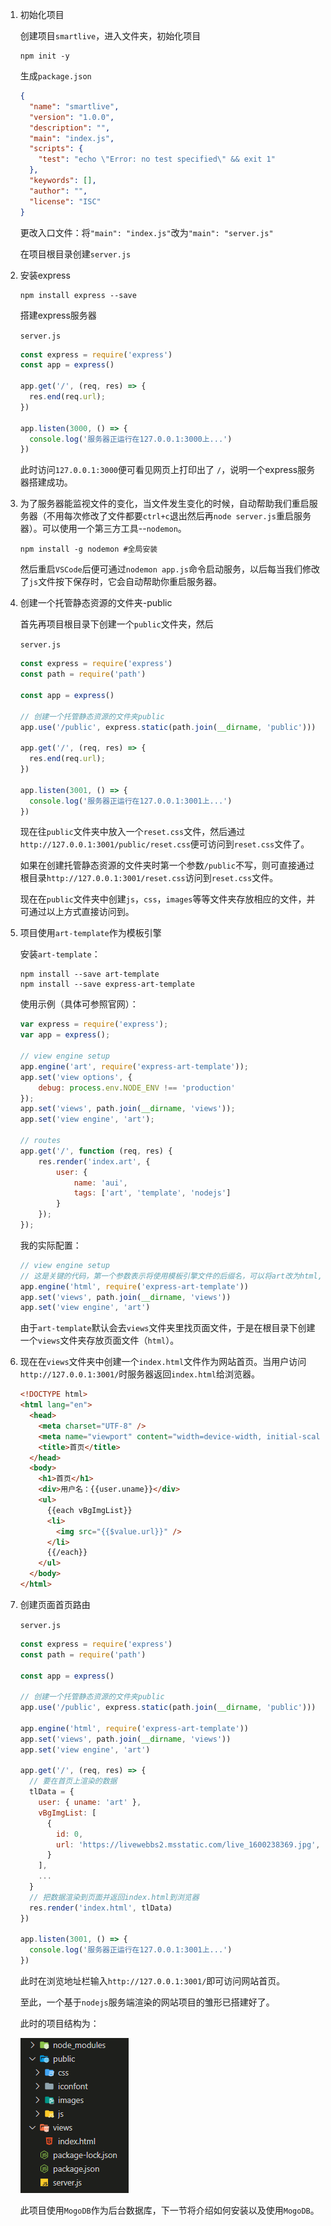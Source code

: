 1. 初始化项目

   创建项目`smartlive`，进入文件夹，初始化项目

   ```shell
   npm init -y
   ```

   生成`package.json`

   ```json
   {
     "name": "smartlive",
     "version": "1.0.0",
     "description": "",
     "main": "index.js",
     "scripts": {
       "test": "echo \"Error: no test specified\" && exit 1"
     },
     "keywords": [],
     "author": "",
     "license": "ISC"
   }
   ```

   更改入口文件：将`"main": "index.js"`改为`"main": "server.js"`

   在项目根目录创建`server.js`

2. 安装express

   ```she
   npm install express --save
   ```

   搭建express服务器

   `server.js`

   ```js
   const express = require('express')
   const app = express()
   
   app.get('/', (req, res) => {
     res.end(req.url);
   })
   
   app.listen(3000, () => {
     console.log('服务器正运行在127.0.0.1:3000上...')
   })
   ```

   此时访问`127.0.0.1:3000`便可看见网页上打印出了 `/`，说明一个express服务器搭建成功。

3. 为了服务器能监视文件的变化，当文件发生变化的时候，自动帮助我们重启服务器（不用每次修改了文件都要`ctrl+c`退出然后再`node server.js`重启服务器）。可以使用一个第三方工具--`nodemon`。

   ```she
   npm install -g nodemon #全局安装
   ```

   然后重启`VSCode`后便可通过`nodemon app.js`命令启动服务，以后每当我们修改了`js`文件按下保存时，它会自动帮助你重启服务器。

4. 创建一个托管静态资源的文件夹-public

   首先再项目根目录下创建一个`public`文件夹，然后

   `server.js`

   ```js
   const express = require('express')
   const path = require('path')
   
   const app = express()
   
   // 创建一个托管静态资源的文件夹public
   app.use('/public', express.static(path.join(__dirname, 'public')))
   
   app.get('/', (req, res) => {
     res.end(req.url);
   })
   
   app.listen(3001, () => {
     console.log('服务器正运行在127.0.0.1:3001上...')
   })
   ```

   现在往`public`文件夹中放入一个`reset.css`文件，然后通过`http://127.0.0.1:3001/public/reset.css`便可访问到`reset.css`文件了。

   如果在创建托管静态资源的文件夹时第一个参数`/public`不写，则可直接通过根目录`http://127.0.0.1:3001/reset.css`访问到`reset.css`文件。

   现在在`public`文件夹中创建`js`，`css`，`images`等等文件夹存放相应的文件，并可通过以上方式直接访问到。

5. 项目使用`art-template`作为模板引擎

   安装`art-template`：

   ```shell
   npm install --save art-template
   npm install --save express-art-template
   ```

   使用示例（具体可参照官网）：

   ```js
   var express = require('express');
   var app = express();
   
   // view engine setup
   app.engine('art', require('express-art-template'));
   app.set('view options', {
       debug: process.env.NODE_ENV !== 'production'
   });
   app.set('views', path.join(__dirname, 'views'));
   app.set('view engine', 'art');
   
   // routes
   app.get('/', function (req, res) {
       res.render('index.art', {
           user: {
               name: 'aui',
               tags: ['art', 'template', 'nodejs']
           }
       });
   });
   ```

   我的实际配置：

   ```js
   // view engine setup
   // 这是关键的代码，第一个参数表示将使用模板引擎文件的后缀名，可以将art改为html,使用模板引擎的文件的后缀名也就需要是html
   app.engine('html', require('express-art-template'))
   app.set('views', path.join(__dirname, 'views'))
   app.set('view engine', 'art')
   ```

   由于`art-template`默认会去`views`文件夹里找页面文件，于是在根目录下创建一个`views`文件夹存放页面文件（`html`）。

6. 现在在`views`文件夹中创建一个`index.html`文件作为网站首页。当用户访问`http://127.0.0.1:3001/`时服务器返回`index.html`给浏览器。

   ```html
   <!DOCTYPE html>
   <html lang="en">
     <head>
       <meta charset="UTF-8" />
       <meta name="viewport" content="width=device-width, initial-scale=1.0" />
       <title>首页</title>
     </head>
     <body>
       <h1>首页</h1>
       <div>用户名：{{user.uname}}</div>
       <ul>
         {{each vBgImgList}}
         <li>
           <img src="{{$value.url}}" />
         </li>
         {{/each}}
       </ul>
     </body>
   </html>
   ```

   

7. 创建页面首页路由

   `server.js`

   ```js
   const express = require('express')
   const path = require('path')
   
   const app = express()
   
   // 创建一个托管静态资源的文件夹public
   app.use('/public', express.static(path.join(__dirname, 'public')))
   
   app.engine('html', require('express-art-template'))
   app.set('views', path.join(__dirname, 'views'))
   app.set('view engine', 'art')
   
   app.get('/', (req, res) => {
     // 要在首页上渲染的数据
     tlData = {
       user: { uname: 'art' },
       vBgImgList: [
         {
           id: 0,
           url: 'https://livewebbs2.msstatic.com/live_1600238369.jpg',
         }
       ],
       ...
     }
     // 把数据渲染到页面并返回index.html到浏览器
     res.render('index.html', tlData)
   })
   
   app.listen(3001, () => {
     console.log('服务器正运行在127.0.0.1:3001上...')
   })
   ```

   此时在浏览地址栏输入`http://127.0.0.1:3001/`即可访问网站首页。

   至此，一个基于`nodejs`服务端渲染的网站项目的雏形已搭建好了。

   此时的项目结构为：

   ![](./images/1-1.png)
   
   此项目使用`MogoDB`作为后台数据库，下一节将介绍如何安装以及使用`MogoDB`。